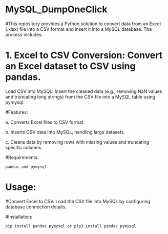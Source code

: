 # MySQL_DumpOneClick

#This repository provides a Python solution to convert data from an Excel (.xlsx) file into a CSV format and insert it into a MySQL database. The process includes:

# 1. Excel to CSV Conversion: Convert an Excel dataset to CSV using pandas.
Load CSV into MySQL: Insert the cleaned data (e.g., removing NaN values and truncating long strings) from the CSV file into a MySQL table using pymysql.

#Features:

a. Converts Excel files to CSV format.

b. Inserts CSV data into MySQL, handling large datasets.

c. Cleans data by removing rows with missing values and truncating specific columns.

#Requirements:
```
pandas and pymysql
```

# Usage:

#Convert Excel to CSV.
Load the CSV file into MySQL by configuring database connection details.

#Installation:

```
pip install pandas pymysql or pip3 install pandas pymysql
```

